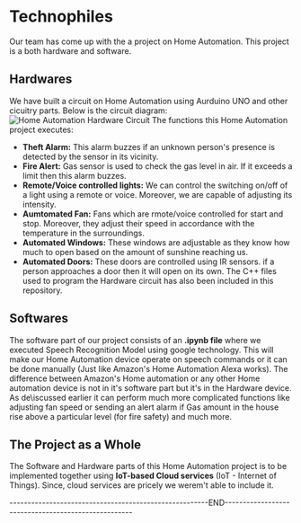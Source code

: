 # Technophiles
Our team has come up with the a project on Home Automation. This project is a both hardware and software. 

## Hardwares
We have built a circuit on Home Automation using Aurduino UNO and other cicuitry parts. Below is the circuit diagram:
![Home Automation Hardware Circuit](https://user-images.githubusercontent.com/83291010/140871308-f7b4b139-6461-4b61-be48-1071cae93d1c.png)
The functions this Home Automation project executes:
* **Theft Alarm:** This alarm buzzes if an unknown person's presence is detected by the sensor in its vicinity.
* **Fire Alert:** Gas sensor is used to check the gas level in air. If it exceeds a limit then this alarm buzzes.
* **Remote/Voice controlled lights:** We can control the switching on/off of a light using a remote or voice. Moreover, we are capable of adjusting its intensity.
* **Aumtomated Fan:** Fans which are rmote/voice controlled for start and stop. Moreover, they adjust their speed in accordance with the temperature in the surroundings.
* **Automated Windows:** These windows are adjustable as they know how much to open based on the amount of sunshine reaching us.
* **Automated Doors:** These doors are controlled using IR sensors. if a person approaches a door then it will open on its own.
The C++ files used to program the Hardware circuit has also been included in this repository.

## Softwares
The software part of our project consists of an **.ipynb file** where we executed Speech Recognition Model using google technology. This will make our Home Automation device operate on speech commands or it can be done manually (Just like Amazon's Home Automation Alexa works). The difference between Amazon's Home automation or any other Home automation device is not in it's software part but it's in the Hardware device. As de\iscussed earlier it can perform much more complicated functions like adjusting fan speed or sending an alert alarm if Gas amount in the house rise above a particular level (for fire safety) and much more.

## The Project as a Whole
The Software and Hardware parts of this Home Automation project is to be implemented together using **IoT-based Cloud services** (IoT - Internet of Things). Since, cloud services are pricely we werem't able to include it. 

-------------------------------------------------------END----------------------------------------------------
